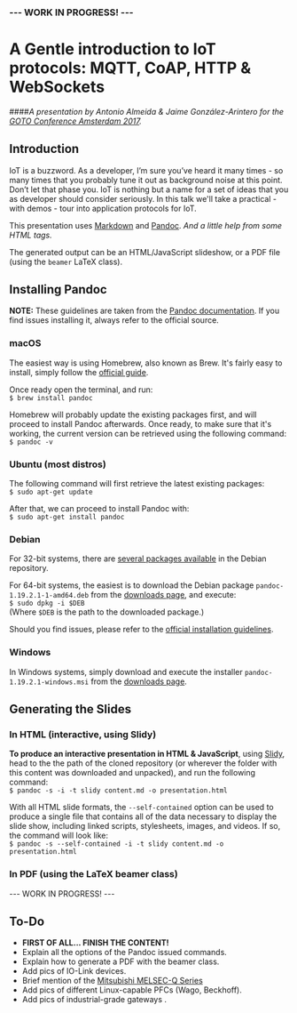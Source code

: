 ### --- WORK IN PROGRESS! ---

# A Gentle introduction to IoT protocols: MQTT, CoAP, HTTP & WebSockets

####_A presentation by Antonio Almeida & Jaime González-Arintero for the [GOTO Conference Amsterdam 2017](https://gotoams.nl/2017/sessions/126)._

## Introduction

IoT is a buzzword. As a developer, I’m sure you’ve heard it many times - so many times that you probably tune it out as background noise at this point. Don’t let that phase you. IoT is nothing but a name for a set of ideas that you as developer should consider seriously. In this talk we'll take a practical - with demos - tour into application protocols for IoT.

This presentation uses [Markdown](https://en.wikipedia.org/wiki/Markdown) and [Pandoc](http://pandoc.org). _And a little help from some HTML tags._

The generated output can be an HTML/JavaScript slideshow, or a PDF file (using the `beamer` LaTeX class).

## Installing Pandoc

**NOTE:** These guidelines are taken from the [Pandoc documentation](http://pandoc.org/installing.html). If you find issues installing it, always refer to the official source.

### macOS

The easiest way is using Homebrew, also known as Brew. It's fairly easy to install, simply follow the [official guide](https://brew.sh).

Once ready open the terminal, and run:  
`$ brew install pandoc`

Homebrew will probably update the existing packages first, and will proceed to install Pandoc afterwards. Once ready, to make sure that it's working, the current version can be retrieved using the following command:  
`$ pandoc -v`

### Ubuntu (most distros)

The following command will first retrieve the latest existing packages:  
`$ sudo apt-get update`

After that, we can proceed to install Pandoc with:  
`$ sudo apt-get install pandoc`

### Debian

For 32-bit systems, there are [several packages available](https://packages.debian.org/search?keywords=pandoc) in the Debian repository.

For 64-bit systems, the easiest is to download the Debian package `pandoc-1.19.2.1-1-amd64.deb` from the [downloads page](https://github.com/jgm/pandoc/releases/tag/1.19.2.1), and execute:  
`$ sudo dpkg -i $DEB`  
(Where `$DEB` is the path to the downloaded package.)

Should you find issues, please refer to the [official installation guidelines](http://pandoc.org/installing.html).

### Windows

In Windows systems, simply download and execute the installer `pandoc-1.19.2.1-windows.msi` from the [downloads page](https://github.com/jgm/pandoc/releases/tag/1.19.2.1).

## Generating the Slides

### In HTML (interactive, using Slidy)

**To produce an interactive presentation in HTML & JavaScript**, using [Slidy](https://www.w3.org/Talks/Tools/Slidy2/#(1)), head to the the path of the cloned repository (or wherever the folder with this content was downloaded and unpacked), and run the following command:   
`$ pandoc -s -i -t slidy content.md -o presentation.html`

With all HTML slide formats, the `--self-contained` option can be used to produce a single file that contains all of the data necessary to display the slide show, including linked scripts, stylesheets, images, and videos. If so, the command will look like:  
`$ pandoc -s --self-contained -i -t slidy content.md -o presentation.html`

### In PDF (using the LaTeX beamer class)

--- WORK IN PROGRESS! ---

## To-Do

* **FIRST OF ALL... FINISH THE CONTENT!**
* Explain all the options of the Pandoc issued commands.
* Explain how to generate a PDF with the beamer class.
* Add pics of IO-Link devices.
* Brief mention of the [Mitsubishi MELSEC-Q Series](http://www.mitsubishielectric.com/fa/products/cnt/plcq/items/)
* Add pics of different Linux-capable PFCs (Wago, Beckhoff).
* Add pics of industrial-grade gateways .